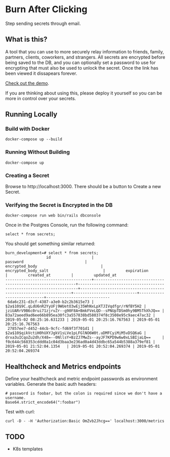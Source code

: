 # Burn After Clicking

Step sending secrets through email.

## What is this?

A tool that you can use to more securely relay information to friends, family, partners, clients, coworkers, and strangers. All secrets are encrypted before being saved to the DB, and you can optionally set a password to use for encrypting that must also be used to unlock the secret. Once the link has been viewed it dissapears forever.

[Check out the demo](https://burn-after-clicking.herokuapp.com/).

If you are thinking about using this, please deploy it yourself so you can be more in control over your secrets.

## Running Locally

### Build with Docker

```
docker-compose up --build
```

### Running Without Building

```
docker-compose up
```

### Creating a Secret

Browse to http://localhost:3000. There should be a button to Create a new Secret.

### Verifying the Secret is Encrypted in the DB

```
docker-compose run web bin/rails dbconsole
```

Once in the Postgres Console, run the following command:

```
select * from secrets;
```

You should get something similar returned:

```
burn_development=# select * from secrets;
                  id                  |                           password                           |                            encrypted_body                            |                       encrypted_body_salt                        |         expiration         |         created_at         |         updated_at
--------------------------------------+--------------------------------------------------------------+----------------------------------------------------------------------+------------------------------------------------------------------+----------------------------+----------------------------+----------------------------
 6da6c231-d3cf-4387-a3e0-b2c2b3615e73 | $2a$10$9C.qLdU6nR2YyUFj9WUetO3wEj35WhNxLpXTJIVqdfgr/rNfBY5H2 | jziUARrV9B6c0rui71zjrvZr--g90F8A+BmkFVeLQD--sPNUpTDSm0hy9BM5ThXhJQ== | 83a72aeed9ad6ee66b895ea30fc3a557838bd580374f8c3508e95c9aec47ac32 | 2019-05-02 08:25:16.631233 | 2019-05-01 20:25:16.767563 | 2019-05-01 20:25:16.767563
 27857ee7-d452-44cb-9cfc-fd69f3f701d1 | $2a$10$qikVctiH0hUXYJgkV1sLVe1pLFGlNO6W0t.uDMFCyiMiM5vDSQ6aG | drxa3uICqoZu2dh/X48=--0NllsY+BzZJ7MwZs--ayJF7KPD9w6w0xLSBIjaLQ==     | f0c644c568353cddd0a1c04d3baa3e236ad0a4d43ddbc65a544b5388a379ef81 | 2019-05-01 21:52:04.1354   | 2019-05-01 20:52:04.269374 | 2019-05-01 20:52:04.269374
```

## Healthcheck and Metrics endpoints

Define your healthcheck and metric endpoint passwords as environment variables. Generate the basic auth headers:

```
# password is foobar, but the colon is required since we don't have a username.
Base64.strict_encode64(":foobar")
```

Test with curl:

```
curl -D - -H 'Authorization:Basic OmZvb2Jhcg==' localhost:3000/metrics
```

## TODO
  * K8s templates
